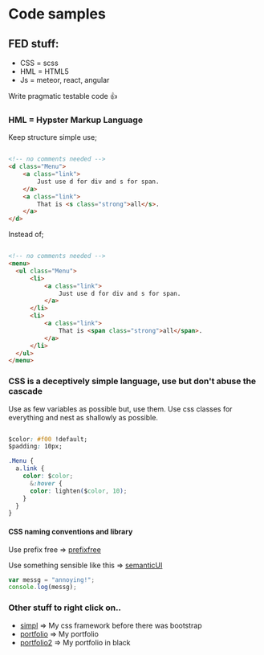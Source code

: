 # Code samples

## FED stuff:

 * CSS = scss
 * HML = HTML5
 * Js = meteor, react, angular

Write pragmatic testable code :+1:

### HML = Hypster Markup Language

Keep structure simple use;

```html

<!-- no comments needed -->
<d class="Menu">
	<a class="link">
    	Just use d for div and s for span.
    </a>
    <a class="link">
    	That is <s class="strong">all</s>.
    </a>
</d>

```

Instead of;

```html

<!-- no comments needed -->
<menu>
  <ul class="Menu">
      <li>
          <a class="link">
              Just use d for div and s for span.
          </a>
      </li>
      <li>
          <a class="link">
              That is <span class="strong">all</span>.
          </a>
      </li>
  </ul>
</menu>

```
### CSS is a deceptively simple language, use but don't abuse the cascade
Use as few variables as possible but, use them.
Use css classes for everything and nest as shallowly as possible.

```css

$color: #f00 !default;
$padding: 10px;

.Menu {
  a.link {
  	color: $color;
      &:hover {
      color: lighten($color, 10);
    }
  }
}

```
#### CSS naming conventions and library

Use prefix free => [prefixfree](http://leaverou.github.io/prefixfree/)

Use something sensible like this => [semanticUI](http://semantic-ui.com/)

```javascript
var messg = "annoying!";
console.log(messg);
```

### Other stuff to right click on..

 * [simpl](http://simpl.romack.net) => My css framework before there was bootstrap
 * [portfolio](http://romack.net) => My portfolio
 * [portfolio2](http://new.romack.net) => My portfolio in black
